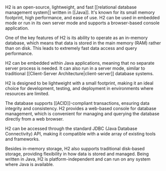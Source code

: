 H2 is an open-source, lightweight, and fast [[relational database management system]] written in [[Java]]. It's known for its small memory footprint, high performance, and ease of use. H2 can be used in embedded mode or run in its own server mode and supports a browser-based console application.

One of the key features of H2 is its ability to operate as an in-memory database, which means that data is stored in the main memory (RAM) rather than on disk. This leads to extremely fast data access and query performance.

H2 can be embedded within Java applications, meaning that no separate server process is needed. It can also run in a server mode, similar to traditional [[Client-Server Architecture|client-server]] database systems.

H2 is designed to be lightweight with a small footprint, making it an ideal choice for development, testing, and deployment in environments where resources are limited.

The database supports [[ACID]]-compliant transactions, ensuring data integrity and consistency. H2 provides a web-based console for database management, which is convenient for managing and querying the database directly from a web browser.

H2 can be accessed through the standard JDBC (Java Database Connectivity) API, making it compatible with a wide array of existing tools and frameworks.

Besides in-memory storage, H2 also supports traditional disk-based storage, providing flexibility in how data is stored and managed. Being written in Java, H2 is platform-independent and can run on any system where Java is available.